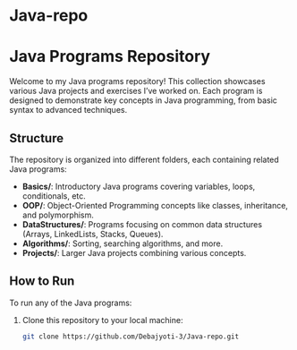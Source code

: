 # Java-repo
# Java Programs Repository

Welcome to my Java programs repository! This collection showcases various Java projects and exercises I’ve worked on. Each program is designed to demonstrate key concepts in Java programming, from basic syntax to advanced techniques.

## Structure

The repository is organized into different folders, each containing related Java programs:

- **Basics/**: Introductory Java programs covering variables, loops, conditionals, etc.
- **OOP/**: Object-Oriented Programming concepts like classes, inheritance, and polymorphism.
- **DataStructures/**: Programs focusing on common data structures (Arrays, LinkedLists, Stacks, Queues).
- **Algorithms/**: Sorting, searching algorithms, and more.
- **Projects/**: Larger Java projects combining various concepts.

## How to Run

To run any of the Java programs:

1. Clone this repository to your local machine:
   ```bash
   git clone https://github.com/Debajyoti-3/Java-repo.git
